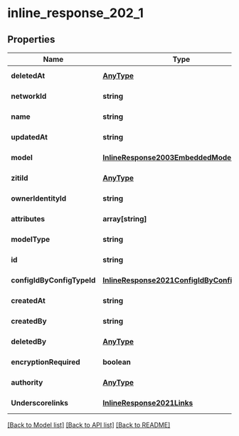 # inline_response_202_1

## Properties
Name | Type | Description | Notes
------------ | ------------- | ------------- | -------------
**deletedAt** | [**AnyType**](.md) |  | [default to null]
**networkId** | **string** |  | [default to null]
**name** | **string** |  | [default to null]
**updatedAt** | **string** |  | [default to null]
**model** | [**InlineResponse2003EmbeddedModel**](InlineResponse2003EmbeddedModel.md) |  | [default to null]
**zitiId** | [**AnyType**](.md) |  | [default to null]
**ownerIdentityId** | **string** |  | [default to null]
**attributes** | **array[string]** |  | [default to null]
**modelType** | **string** |  | [default to null]
**id** | **string** |  | [default to null]
**configIdByConfigTypeId** | [**InlineResponse2021ConfigIdByConfigTypeId**](InlineResponse2021ConfigIdByConfigTypeId.md) |  | [default to null]
**createdAt** | **string** |  | [default to null]
**createdBy** | **string** |  | [default to null]
**deletedBy** | [**AnyType**](.md) |  | [default to null]
**encryptionRequired** | **boolean** |  | [default to null]
**authority** | [**AnyType**](.md) |  | [default to null]
**Underscorelinks** | [**InlineResponse2021Links**](InlineResponse2021Links.md) |  | [default to null]

[[Back to Model list]](../README.md#documentation-for-models) [[Back to API list]](../README.md#documentation-for-api-endpoints) [[Back to README]](../README.md)


